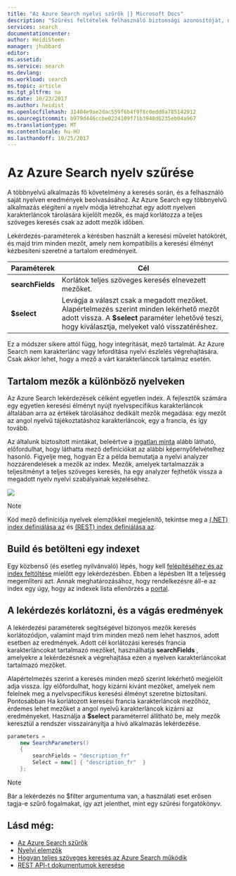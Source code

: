 ```yaml
---
title: "Az Azure Search nyelvi szűrők |} Microsoft Docs"
description: "Szűrési feltételek felhasználó biztonsági azonosítóját, nyelvi, földrajzihely-vagy numerikus értékek lekérdezések az Azure Search, egy üzemeltetett felhőalapú keresőszolgáltatás, a Microsoft Azure keresési eredményeket csökkentése érdekében."
services: search
documentationcenter: 
author: HeidiSteen
manager: jhubbard
editor: 
ms.assetid: 
ms.service: search
ms.devlang: 
ms.workload: search
ms.topic: article
ms.tgt_pltfrm: na
ms.date: 10/23/2017
ms.author: heidist
ms.openlocfilehash: 31404e9ae2dac559f6b4f9f8c0edd0a785142912
ms.sourcegitcommit: b979d446ccbe0224109f71b3948d6235eb04a967
ms.translationtype: MT
ms.contentlocale: hu-HU
ms.lasthandoff: 10/25/2017
---
```

# <a name="how-to-filter-by-language-in-azure-search"></a>Az Azure Search nyelv szűrése 

A többnyelvű alkalmazás fő követelmény a keresés során, és a felhasználó saját nyelven eredmények beolvasásához. Az Azure Search egy többnyelvű alkalmazás elégíteni a nyelv módja létrehozhat egy adott nyelven karakterláncok tárolására kijelölt mezők, és majd korlátozza a teljes szöveges keresés csak az adott mezők időben.

Lekérdezés-paraméterek a kérésben használt a keresési művelet hatókörét, és majd trim minden mezőt, amely nem kompatibilis a keresési élményt kézbesíteni szeretné a tartalom eredményeit.

| Paraméterek | Cél |
|-----------|--------------|
| **searchFields** | Korlátok teljes szöveges keresés elnevezett mezőket. |
| **$select** | Levágja a választ csak a megadott mezőket. Alapértelmezés szerint minden lekérhető mezőt adott vissza. A **$select** paraméter lehetővé teszi, hogy kiválasztja, melyeket való visszatéréshez. |

Ez a módszer sikere attól függ, hogy integritását, mező tartalmát. Az Azure Search nem karakterlánc vagy lefordítása nyelvi észlelés végrehajtására. Csak akkor lehet, hogy a mező a várt karakterláncok tartalmaz esetén.

## <a name="define-fields-for-content-in-different-languages"></a>Tartalom mezők a különböző nyelveken

Az Azure Search lekérdezések célként egyetlen index. A fejlesztők számára egy egyetlen keresési élményt nyújt nyelvspecifikus karakterláncok általában arra az értékek tárolásához dedikált mezők megadása: egy mezőt az angol nyelvű tájékoztatáshoz karakterláncok, egy a francia, és így tovább. 

Az általunk biztosított mintákat, beleértve a [ingatlan minta](search-get-started-portal.md) alább látható, előfordulhat, hogy láthatta mező definíciókat az alábbi képernyőfelvételhez hasonló. Figyelje meg, hogyan Ez a példa bemutatja a nyelvi analyzer hozzárendelések a mezők az index. Mezők, amelyek tartalmazzák a teljesítményt a teljes szöveges keresés, ha egy analyzer fejthetők vissza a megadott nyelv nyelvi szabályainak kezeléséhez.

  ![](./media/search-filters/lang-fields.png)

> [!Note]
> Kód mező definíciója nyelvek elemzőkkel megjelenítő, tekintse meg a [(.NET) index definiálása az](https://docs.microsoft.com/azure/search/search-create-index-dotnet#define-your-azure-search-index) és [(REST) index definiálása az](https://docs.microsoft.com/azure/search/search-create-index-rest-api#define-your-azure-search-index-using-well-formed-json).

## <a name="build-and-load-an-index"></a>Build és betölteni egy indexet

Egy közbenső (és esetleg nyilvánvaló) lépés, hogy kell [felépítéséhez és az index feltöltése](https://docs.microsoft.com/azure/search/search-create-index-dotnet#create-the-index) mielőtt egy lekérdezésben. Ebben a lépésben Itt a teljesség megemlíteni azt. Annak meghatározásához, hogy rendelkezésre áll-e az index egy úgy, hogy az indexek lista ellenőrzés a [portal](https://portal.azure.com).

## <a name="constrain-the-query-and-trim-results"></a>A lekérdezés korlátozni, és a vágás eredmények

A lekérdezési paraméterek segítségével bizonyos mezők keresés korlátozódjon, valamint majd trim minden mező nem lehet hasznos, adott esetben az eredmények. Adott cél korlátozási keresés francia karakterláncokat tartalmazó mezőket, használhatja **searchFields** , amelyekre a lekérdezésnek a végrehajtása ezen a nyelven karakterláncokat tartalmazó mezőket. 

Alapértelmezés szerint a keresés minden mező szerint lekérhető megjelölt adja vissza. Így előfordulhat, hogy kizárni kívánt mezőket, amelyek nem felelnek meg a nyelvspecifikus keresési élményt szeretne biztosítani. Pontosabban Ha korlátozott keresési francia karakterláncok mezőhöz, érdemes lehet mezőket a angol nyelvű karakterláncok kizárni az eredményeket. Használja a **$select** paraméterrel állítható be, mely mezők keresztül a rendszer visszairányítja a hívó alkalmazás lekérdezése.

```csharp
parameters =
    new SearchParameters()
    {
        searchFields = "description_fr" 
        Select = new[] { "description_fr"  }
    };
```
> [!Note]
> Bár a lekérdezés no $filter argumentuma van, a használati eset erősen tagja-e szűrő fogalmakat, így azt jelenthet, mint egy szűrési forgatókönyv.

## <a name="see-also"></a>Lásd még:

+ [Az Azure Search szűrők](search-filters.md)
+ [Nyelvi elemzők](https://docs.microsoft.com/rest/api/searchservice/language-support)
+ [Hogyan teljes szöveges keresés az Azure Search működik](search-lucene-query-architecture.md)
+ [REST API-t dokumentumok keresése](https://docs.microsoft.com/rest/api/searchservice/search-documents)

